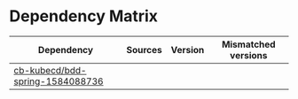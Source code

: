 # Dependency Matrix

Dependency | Sources | Version | Mismatched versions
---------- | ------- | ------- | -------------------
[cb-kubecd/bdd-spring-1584088736](https://github.com/cb-kubecd/bdd-spring-1584088736.git) |  | []() | 
